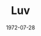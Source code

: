 ---
title: Luv
date: 1972-07-28
closing_date: 1972-08-05
layout: productions
featured_image: 
image_caption:
image_credit:
playbill:
category:
Theatre: Theatre Jacksonville
Venue: Little Theatre
cast:
  Harry Berlin: Gil Gimbel
  Milt Manville: John Tilford III
  Ellen Manville: Lee Stewart Beger
crew:
  Director: Hal Henderson
  Scene Design: Hal Henderson
  Stage Manager: Doug Thomas
  Lighting/Sound: Marcia Patch
  Costumes: 
    - Gert Berman
    - Mary Coyle
  Properties:
    - Katie Raven
    - Val Curry
    - Faye Hammer
    - Janet Plumer
    - Faye Thrower
    - Dottie Wells
  Special Effects: Paul Allen
external_links:
---